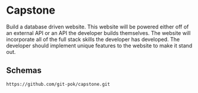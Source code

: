 # Capstone
Build a database driven website. This website will be powered either off of an external API or an API the developer builds themselves. The website will incorporate all of the full stack skills the developer has developed. The developer should implement unique features to the website to make it stand out.

## Schemas
```
https://github.com/git-pok/capstone.git
```